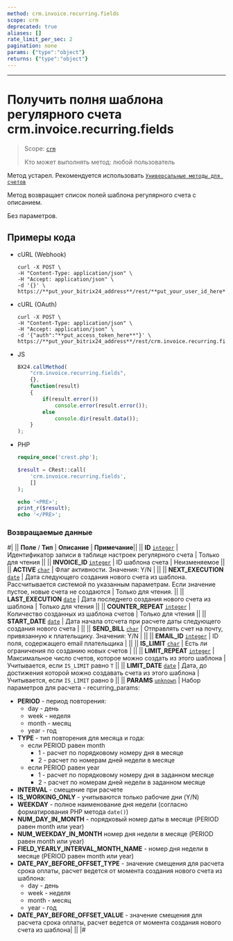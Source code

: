 ```yaml
---
method: crm.invoice.recurring.fields
scope: crm
deprecated: true
aliases: []
rate_limit_per_sec: 2
pagination: none
params: {"type":"object"}
returns: {"type":"object"}
---
```



---

# Получить полня шаблона регулярного счета crm.invoice.recurring.fields

> Scope: [`crm`](../../../scopes/permissions.md)
>
> Кто может выполнять метод: любой пользователь



Метод устарел. Рекомендуется использовать  [`Универсальные методы для счетов`](../../universal/invoice.md)



Метод возвращает список полей шаблона регулярного счета c описанием.

Без параметров.

## Примеры кода





- cURL (Webhook)

    ```http
    curl -X POST \
    -H "Content-Type: application/json" \
    -H "Accept: application/json" \
    -d '{}' \
    https://**put_your_bitrix24_address**/rest/**put_your_user_id_here**/**put_your_webbhook_here**/crm.invoice.recurring.fields
   ```

- cURL (OAuth)

    ```http
    curl -X POST \
    -H "Content-Type: application/json" \
    -H "Accept: application/json" \
    -d '{"auth":"**put_access_token_here**"}' \
    https://**put_your_bitrix24_address**/rest/crm.invoice.recurring.fields
    ```

- JS

    ```js
    BX24.callMethod(
        "crm.invoice.recurring.fields",
        {},
        function(result)
        {
            if(result.error())
                console.error(result.error());
            else
                console.dir(result.data());
        }
    );
    ```

- PHP

    ```php
    require_once('crest.php');

    $result = CRest::call(
        'crm.invoice.recurring.fields',
        []
    );

    echo '<PRE>';
    print_r($result);
    echo '</PRE>';
    ```



### Возвращаемые данные



#|
|| **Поле** / **Тип** | **Описание** | **Примечание**||
|| **ID**
[`integer`](../../../data-types.md) | Идентификатор записи в таблице настроек регулярного счета | Только для чтения ||
|| **INVOICE_ID**
[`integer`](../../../data-types.md) | ID шаблона счета | Неизменяемое ||
|| **ACTIVE**
[`char`](../../../data-types.md) | Флаг активности. Значения: Y/N | ||
|| **NEXT_EXECUTION**
[`date`](../../../data-types.md) | Дата следующего создания нового счета из шаблона. Рассчитывается системой по указанным параметрам. Если значение пустое, новые счета не создаются | Только для чтения. ||
|| **LAST_EXECUTION**
[`date`](../../../data-types.md) | Дата последнего создания нового счета из шаблона | Только для чтения ||
|| **COUNTER_REPEAT**
[`integer`](../../../data-types.md) | Количество созданных из шаблона счетов | Только для чтения ||
|| **START_DATE**
[`date`](../../../data-types.md) | Дата начала отсчета при расчете даты следующего создания нового счета | ||
|| **SEND_BILL**
[`char`](../../../data-types.md) | Отправлять счет на почту, привязанную к плательщику. Значения: Y/N | ||
|| **EMAIL_ID**
[`integer`](../../../data-types.md) | ID поля, содержащего email плательщика | ||
|| **IS_LIMIT**
[`char`](../../../data-types.md) | Есть ли ограничения по созданию новых счетов | ||
|| **LIMIT_REPEAT**
[`integer`](../../../data-types.md) | Максимальное число счетов, которое можно создать из этого шаблона | Учитывается, если `IS_LIMIT` равно `T` ||
|| **LIMIT_DATE**
[`date`](../../../data-types.md) | Дата, до достижения которой можно создавать счета из этого шаблона | Учитывается, если `IS_LIMIT` равно `D` ||
|| **PARAMS**
[`unknown`](../../../data-types.md)
| Набор параметров для расчета - recurring_params: 
- **PERIOD** - период повторения:
    - day - день
    - week - неделя
    - month - месяц
    - year - год
- **TYPE** - тип повторения для месяца и года:
    - если PERIOD равен month
        - 1 - расчет по порядковому номеру дня в месяце
        - 2 - расчет по номерам дней недели в месяце
    - если PERIOD равен year
        - 1 - расчет по порядковому номеру дня в заданном месяце
        - 2 - расчет по номерам дней недели в заданном месяце
- **INTERVAL** - смещение при расчете
- **IS_WORKING_ONLY** - учитываются только рабочие дни (Y/N)
- **WEEKDAY** - полное наименование дня недели (согласно форматирования PHP метода `date()`)
- **NUM_DAY_IN_MONTH** - порядковый номер даты в месяце (PERIOD равен month или year)
- **NUM_WEEKDAY_IN_MONTH**  номер дня недели в месяце (PERIOD равен month или year)
- **FIELD_YEARLY_INTERVAL_MONTH_NAME** - номер дня недели в месяце (PERIOD равен month или year)
- **DATE_PAY_BEFORE_OFFSET_TYPE** - значение смещения для расчета срока оплаты, расчет ведется от момента создания нового счета из шаблона:
    - day - день
    - week - неделя
    - month - месяц
    - year - год
- **DATE_PAY_BEFORE_OFFSET_VALUE** - значение смещения для расчета срока оплаты, расчет ведется от момента создания нового счета из шаблона| ||
|#



